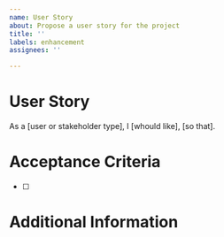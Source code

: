 ```yaml
---
name: User Story
about: Propose a user story for the project
title: ''
labels: enhancement
assignees: ''

---
```


# User Story
As a [user or stakeholder type],
I [whould like],
[so that].

# Acceptance Criteria
- [ ]

# Additional Information
